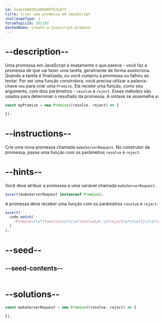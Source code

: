 ```yaml
---
id: 5cdafbb0291309899753167f
title: Criar uma promessa em JavaScript
challengeType: 1
forumTopicId: 301197
dashedName: create-a-javascript-promise
---
```


# --description--

Uma promessa em JavaScript é exatamente o que parece - você faz a promessa de que vai fazer uma tarefa, geralmente de forma assíncrona. Quando a tarefa é finalizada, ou você cumpriu a promessa ou falhou ao tentar. Por ser uma função construtora, você precisa utilizar a palavra-chave `new` para criar uma `Promise`. Ela recebe uma função, como seu argumento, com dois parâmetros - `resolve` e `reject`. Esses métodos são usados para determinar o resultado da promessa. A sintaxe se assemelha a:

```js
const myPromise = new Promise((resolve, reject) => {

});
```

# --instructions--

Crie uma nova promessa chamada `makeServerRequest`. No construtor da promessa, passe uma função com os parâmetros `resolve` e `reject`.

# --hints--

Você deve atribuir a promessa a uma variável chamada `makeServerRequest`.

```js
assert(makeServerRequest instanceof Promise);
```

A promessa deve receber uma função com os parâmetros `resolve` e `reject`.

```js
assert(
  code.match(
    /Promise\(\s*(function\s*\(\s*resolve\s*,\s*reject\s*\)\s*{|\(\s*resolve\s*,\s*reject\s*\)\s*=>\s*{)[^}]*}/g
  )
);
```

# --seed--

## --seed-contents--

```js

```

# --solutions--

```js
const makeServerRequest = new Promise((resolve, reject) => {

});
```
